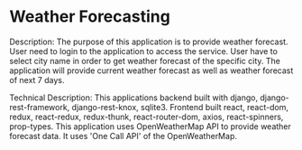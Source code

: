 # Weather Forecasting
Description: 
The purpose of this application is to provide weather forecast. User need to login to the application to access the service. 
User have to select city name in order to get weather forecast of the specific city. The application will provide current weather forecast as well as weather forecast of next 7 days.

Technical Description:
This applications backend built with django, django-rest-framework, django-rest-knox, sqlite3. 
Frontend built react, react-dom, redux, react-redux, redux-thunk, react-router-dom, axios, react-spinners, prop-types.
This application uses OpenWeatherMap API to provide weather forecast data. It uses 'One Call API' of the OpenWeatherMap.
